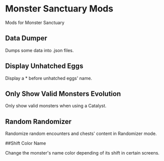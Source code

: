 # Monster Sanctuary Mods

Mods for Monster Sanctuary

## Data Dumper

Dumps some data into .json files.

## Display Unhatched Eggs

Display a \* before unhatched eggs' name.

## Only Show Valid Monsters Evolution

Only show valid monsters when using a Catalyst.

## Random Randomizer

Randomize random encounters and chests' content in Randomizer mode.

##Shift Color Name

Change the monster's name color depending of its shift in certain screens.
